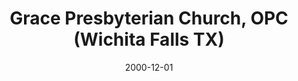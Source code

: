 ---
date: &id001 2000-12-01
end_date: null
location:
  address: null
  city: Wichita Falls
  state: TX
minister:
- end: 2000-01-01
  name: Douglas Nystrom
  start: 1998-01-01
  type: Evangelist
- end: 2005-01-01
  name: Bryan Schroeder
  start: 2001-01-01
  type: pastor
- end: 2011-12-21
  name: Todd Dole
  start: 2006-01-01
  type: pastor
ministers:
- Douglas Nystrom
- Bryan Schroeder
- Todd Dole
name: Grace Presbyterian Church, OPC
names:
- end: 2000-12-01
  name: Westminster OP Chapel
  start: 1997-09-19
- end: 2011-12-21
  name: Grace Presbyterian Church, OPC
  start: 2000-12-01
origination_date: *id001
raw_data: "TX    Wichita Falls\n\nWestminster OP Chapel  (September 19, 1997\u2013\
  December 1, 2000)\nGrace Presbyterian Church, OPC (December 1, 2000\u2013December\
  \ 21, 2011)\n(called Westminster OPC, 2000\u20132003)\nEvangelist: Douglas Nystrom,\
  \ 1998\u20132000\nPastors: Bryan Schroeder, 2001\u20135\nTodd Dole, 2006\u201311"
received_from: null
states:
- TX
status:
  active: false
  end_date: null
  reason: null
  received_from: null
  withdrawal_to: null
title: Grace Presbyterian Church, OPC (Wichita Falls TX)

---